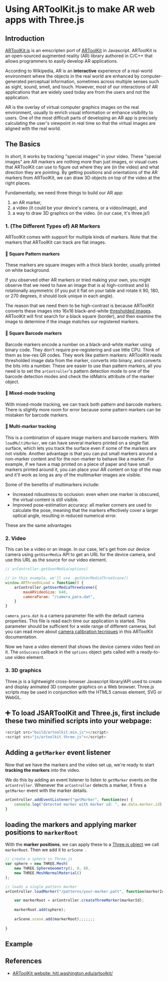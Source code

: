 # Using ARToolKit.js to make AR web apps with Three.js

## Introduction

[ARToolKit.js](https://github.com/artoolkitx/jsartoolkit5) is an emscripten port of [ARToolKit](https://github.com/artoolkitx/artoolkit5) in Javascript. ARToolKit is an open-sourced augmented reality (AR) library authored in C/C++ that allows programmers to easily develop AR applications.

According to Wikipedia, AR is an **interactive** experience of a real-world environment where the objects in the real world are enhanced by computer-generated perceptual information, sometimes across multiple senses such as sight, sound, smell, and touch. However, most of our interactions of AR applications that are widely used today are from the users and not the application. 

AR is the overlay of virtual computer graphics images on the real environment, usually to enrich visual information or enhance visibility to users. One of the most difficult parts of developing an AR app is precisely calculating the user's viewpoint in real time so that the virtual images are aligned with the real world. 

## The Basics
In short, it works by tracking "special images" in your video. These "special images" are AR markers are nothing more than just images, or visual cues that ARToolKit can use to figure out where they are (in the video) and what direction they are pointing. By getting positions and orientations of the AR markers from ARToolKit, we can draw 3D objects on top of the video at the right places.

Fundamentally, we need three things to build our AR app:
1. an AR marker,
2. a video (it could be your device's camera, or a video/image), and
3. a way to draw 3D graphics on the video. (in our case, it's three.js!)

### 1. (The Different Types of) AR Markers
ARToolKit comes with support for multiple kinds of markers. Note that the markers that ARToolKit can track are flat images.

#### :black_square_button: Square Pattern markers
These markers are square images with a thick black border, usually printed on white background. 

If you observed other AR markers or tried making your own, you might observe that we need to have an image that is 
a) high-contrast and 
b) rotationally asymmetric (if you put it flat on your table and rotate it 90, 180, or 270 degrees, it should look unique in each angle).

The reason that we need them to be high-contrast is because ARToolKit converts these images into 16x16 black-and-white [thresholded images](https://en.wikipedia.org/wiki/Thresholding_(image_processing)#Definition). ARToolKit will first search for a black square (border), and then examine the image to determine if the image matches our registered markers. 


#### :black_square_button: Square Barcode markers
Barcode markers encode a number on a black-and-white marker using binary code. They don't require pre-registering and use little CPU. Think of them as low-res QR codes.
They work like pattern markers: ARToolKit reads thresholded image data from the marker, converts into binary, and converts the bits into a number. 
These are easier to use than pattern markers, all you need is to set the `arController`'s pattern detection mode to one of the barcode detection modes and check the idMatrix attribute of the marker object.


#### :black_square_button: Mixed-mode tracking
With mixed-mode tracking, we can track both pattern and barcode markers. There is slightly more room for error because some pattern markers can be mistaken for barcode markers.


#### :black_square_button: Multi-marker tracking
This is a combination of square image markers and barcode markers. With `loadMultiMarker`, we can have several markers printed on a single flat surface, which lets you track the surface even if some of the markers are not visible. 
Another advantage is that you can put small markers around a non-marker content and for the non-marker to behave like a marker. For example, if we have a map printed on a piece of paper and have small markers printed around it, you can place your AR content on top of the map and it'll work as long as any of the multimarker images are visible.

Some of the benefits of multimarkers include: 
* Increased robustness to occlusion: even when one marker is obscured, the virtual content is still visible.
* Improved pose-estimation accuracy: all marker corners are used to calculate the pose, meaning that the markers effectively cover a larger optical angle, resulting in reduced numerical error.

These are the same advantages 

### 2. Video 
This can be a video or an image. 
In our case, let's get from our device camera using `getUserMedia` API to get an URL for the device camera, and use this URL as the source for our video element. 

```javascript
// arController.getUserMedia(options)

// in this example, we'll use .getUserMediaThreeScene()
window.ARThreeOnLoad = function() {
    arController.getUserMediaThreeScene({
        maxARVideoSize: 640,
        cameraParam: "/camera_para.dat",
    }
}
```

`camera_para.dat` is a camera parameter file with the default camera properties. This file is read each time our application is started. This parameter should be sufficient for a wide range of different cameras, but you can read more about [camera calibration tecniques](http://www.hitl.washington.edu/artoolkit/documentation/usercalibration.htm) in this ARToolKit documentation.

Now we have a video element that shows the device camera video feed on it. 
The `onSuccess` callback in the `options` object gets called with a ready-to-use video element. 
   
   
### 3. 3D graphics
Three.js is a lightweight cross-browser Javascript library/API used to create and display animated 3D computer graphics on a Web browser. Three.js scripts may be used in conjunction with the HTML5 canvas element, SVG or WebGL. 


## :heavy_plus_sign: To load JSARToolKit and Three.js, first include these two minified scripts into your webpage:
```javascript
<script src="build/artoolkit.min.js"></script>
<script src="js/artoolkit.three.js"></script>
```


## Adding a `getMarker` event listener
Now that we have the markers and the video set up, we're ready to start **tracking the markers** into the video. 

We do this by adding an event listener to listen to `getMarker` events on the `arController`. 
Whenever the `arController` detects a marker, it fires a `getMarker` event with the marker details. 

```javascript
arController.addEventListener("getMarker", function(ev) {
    console.log("detected marker with marker id: ", ev.data.marker.id);
}
```

## loading the markers and applying marker positions to `markerRoot`
With the **marker positions**, we can apply these to a [Three.js object](https://threejs.org/docs/#api/en/core/Object3D.matrix) we call `markerRoot`.
Then we add it to `arScene `.

```javascript
// create a sphere in Three.js
var sphere = new THREE.Mesh(
    new THREE.SphereGeometry(1, 8, 8),
    new THREE.MeshNormalMaterial()
);

// loads a single pattern marker
arController.loadMarker("/patterns/your-marker.patt", function(markerId) {

    var markerRoot = arController.createThreeMarker(markerId);
    
    markerRoot.add(sphere);
    
    arScene.scene.add(markerRoot);;;;;;;
    
}

```


## Example 


## References
* [ARToolKit website: hitl.washington.edu/artoolkit/](http://www.hitl.washington.edu/artoolkit/)


